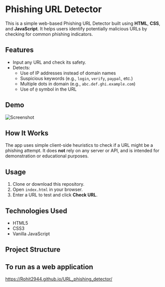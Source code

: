 # Phishing URL Detector

This is a simple web-based Phishing URL Detector built using **HTML**, **CSS**, and **JavaScript**. It helps users identify potentially malicious URLs by checking for common phishing indicators.

## Features

- Input any URL and check its safety.
- Detects:
  - Use of IP addresses instead of domain names
  - Suspicious keywords (e.g., `login`, `verify`, `paypal`, etc.)
  - Multiple dots in domain (e.g., `abc.def.ghi.example.com`)
  - Use of `@` symbol in the URL

## Demo

![Screenshot](screenshot.png) <!-- Add a screenshot image in your repo and name it screenshot.png -->

## How It Works

The app uses simple client-side heuristics to check if a URL might be a phishing attempt. It does **not** rely on any server or API, and is intended for demonstration or educational purposes.

## Usage

1. Clone or download this repository.
2. Open `index.html` in your browser.
3. Enter a URL to test and click **Check URL**.

## Technologies Used

- HTML5
- CSS3
- Vanilla JavaScript

## Project Structure
## To run as a web application 
https://Rohit2944.github.io/URL_phishing_detector/
